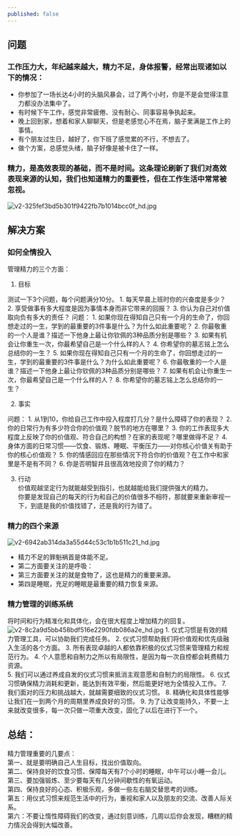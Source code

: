 ```yaml
---
published: false
---
```

## 问题  
### 工作压力大，年纪越来越大，精力不足，身体报警，经常出现诸如以下的情况：  
  - 你参加了一场长达4小时的头脑风暴会，过了两个小时，你是不是会觉得注意力都没办法集中了。  
  - 有时候下午工作，感觉非常疲倦、没有耐心、同事容易争执起来。  
  - 晚上回到家，想着和家人聊聊天，但是老感觉心不在焉，脑子里满是工作上的事情。  
  - 有个朋友过生日，越好了，你下班了感觉累的不行，不想去了。  
  - 做个方案，总感觉头绪，脑子好像是被卡住了一样。

### 精力，是高效表现的基础，而不是时间。这条理论刷新了我们对高效表现来源的认知，我们也知道精力的重要性，但在工作生活中常常被忽视。

![v2-325fef3bd5b301f9422fb7b1014bcc0f_hd.jpg]({{site.baseurl}}/_posts/v2-325fef3bd5b301f9422fb7b1014bcc0f_hd.jpg)

## 解决方案  
### 如何全情投入  
管理精力的三个方面：  
1. 目标  

测试一下3个问题，每个问题满分10分。
	1. 每天早晨上班时你的兴奋度是多少？
	2. 享受做事有多大程度是因为事情本身而非它带来的回报？
	3. 你认为自己对价值取向负有多大的责任？
问题：
	1. 如果你现在得知自己只有一个月的生命了，你回想走过的一生，学到的最重要的3件事是什么？为什么如此重要呢？
	2. 你最敬重的一个人是谁？描述一下他身上最让你钦佩的3种品质分别是哪些？
	3. 如果有机会让你重生一次，你最希望自己是一个什么样的人？
	4. 你希望你的墓志铭上怎么总结你的一生？
	5. 如果你现在得知自己只有一个月的生命了，你回想走过的一生，学到的最重要的3件事是什么？为什么如此重要呢？
	6. 你最敬重的一个人是谁？描述一下他身上最让你钦佩的3种品质分别是哪些？
	7. 如果有机会让你重生一次，你最希望自己是一个什么样的人？
	8. 你希望你的墓志铭上怎么总结你的一生？
    
2. 事实  

问题：
	1. 从1到10，你给自己工作中投入程度打几分？是什么障碍了你的表现？
	2. 你的日常行为有多少符合你的价值观？脱节的地方在哪里？
	3. 你的工作表现多大程度上反映了你的价值观、符合自己的构想？在家的表现呢？哪里做得不足？
	4. 身体方面的日常习惯——饮食、锻炼、睡眠、平衡压力——对你核心价值关有助于你的核心价值观？
	5. 你的情感回应在那些情况下符合你的价值观？在工作中和家里是不是有不同？
	6. 你是否明智并且很高效地投资了你的精力？

3. 行动  
价值观越坚定行为就能越受到指引，也就越能给我们提供强大的精力。  
你要是发现自己的每天的行为和自己的价值很多不相符，那就要来重新审视一下，到底是我的价值找错了，还是我的行为错了。

### 精力的四个来源  

![v2-6942ab314da3a55d44c53c1b1b511c21_hd.jpg]({{site.baseurl}}/_posts/v2-6942ab314da3a55d44c53c1b1b511c21_hd.jpg)

- 精力不足的罪魁祸首是体能不足。  
- 第二方面要关注的是呼吸：
- 第三方面要关注的就是食物了，这也是精力的重要来源。
- 第四是睡眠，充足的睡眠是最重要的精力恢复来源。

### 精力管理的训练系统  

将时间和行为精准化和具体化，会在很大程度上增加精力的回复。
![v2-8c2a9d5bb458bdf516e2290fdb086a2e_hd.jpg]({{site.baseurl}}/_posts/v2-8c2a9d5bb458bdf516e2290fdb086a2e_hd.jpg)
	1. 仪式习惯是有效的精力管理工具，可以协助我们完成任务。
	2. 仪式习惯帮助我们将价值观和优先级融入生活的各个方面。
	3. 所有表现卓越的人都依靠积极的仪式习惯来管理精力和规范行为。
	4. 个人意愿和自制力之所以有局限性，是因为每一次自控都会耗费精力资源。	
	5. 我们可以通过养成自发的仪式习惯来抵消主观意愿和自制力的局限性。
	6. 仪式习惯确保精力消耗和更新，能达到有效平衡，然后能更好地为全情投入工作。
	7. 我们面对的压力和挑战越大，就越需要细致的仪式习惯。
	8. 精确化和具体性能够让我们在一到两个月的周期里养成良好的习惯。
	9. 为了让改变能持久，不要一上来就改变很多，每一次只做一项重大改变，固化了以后在进行下一个。
    
## 总结：
精力管理重要的几要点：  
第一、就是要明确自己人生目标，找出价值取向。  
第二、保持良好的饮食习惯、保障每天有7个小时的睡眠，中午可以小睡一会儿。  
第三、要加强锻炼、至少要每天有几分钟间歇性的有氧运动。  
第四、保持良好的心态、积极乐观，多做一些左右脑交替思考的训练。  
第五：用仪式习惯来规范生活中的行为，重视和家人以及朋友的交流、改善人际关系。  
第六：不要让惰性障碍我们的改变，通过刻意训练，几周以后你会发现，糟糕的精力情况会得到大幅改善。  


